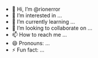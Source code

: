 - 👋 Hi, I’m @rionerror
- 👀 I’m interested in ...
- 🌱 I’m currently learning ...
- 💞️ I’m looking to collaborate on ...
- 📫 How to reach me ...
- 😄 Pronouns: ...
- ⚡ Fun fact: ...

<!---
rionerror/rionerror is a ✨ special ✨ repository because its `README.md` (this file) appears on your GitHub profile.
You can click the Preview link to take a look at your changes.
--->
